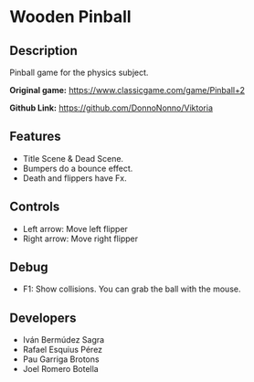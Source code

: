 # Wooden Pinball
 
## Description
Pinball game for the physics subject. 

**Original game:** https://www.classicgame.com/game/Pinball+2

**Github Link:** https://github.com/DonnoNonno/Viktoria

## Features
 - Title Scene & Dead Scene.
 - Bumpers do a bounce effect.
 - Death and flippers have Fx.

## Controls

 - Left arrow: Move left flipper
 - Right arrow: Move right flipper

## Debug

 - F1: Show collisions. You can grab the ball with the mouse.

## Developers

 - Iván Bermúdez Sagra
 - Rafael Esquius Pérez
 - Pau Garriga Brotons
 - Joel Romero Botella
